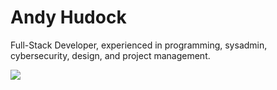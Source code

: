 # Andy Hudock

Full-Stack Developer, experienced in programming, sysadmin, cybersecurity, design, and project management.

[![](https://skillicons.dev/icons?i=linux,apache,nginx,php,js,html,css,coldfusion,xml)](https://skillicons.dev)
